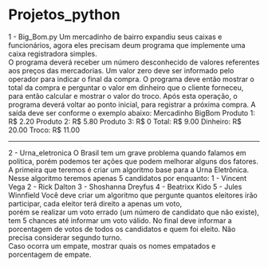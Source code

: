 # Projetos_python

1 - Big_Bom.py
Um mercadinho de bairro expandiu seus caixas e funcionários, agora eles precisam deum programa que implemente uma caixa registradora simples.  
O programa deverá receber um número desconhecido de valores referentes aos preços das mercadorias. Um valor zero deve ser informado pelo operador para indicar o final da compra.
O programa deve então mostrar o total da compra e perguntar o valor em dinheiro que o cliente forneceu, para então calcular e mostrar o valor do troco. 
Após esta operação, o programa deverá voltar ao ponto inicial, para registrar a próxima compra. A saída deve ser conforme o exemplo abaixo:
Mercadinho BigBom
Produto 1: R$ 2.20 
Produto 2: R$ 5.80
Produto 3: R$ 0
Total: R$ 9.00
Dinheiro: R$ 20.00
Troco: R$ 11.00
_________________________________________________________________________________________________________________________________________________________________________________

2 - Urna_eletronica
O Brasil tem um grave problema quando falamos em política, porém podemos ter ações que podem melhorar alguns dos fatores.
A primeira que teremos é criar um algoritmo base para a Urna Eletrônica. Nesse algoritmo teremos apenas 5 candidatos por enquanto:
1 - Vincent Vega
2 - Rick Dalton
3 - Shoshanna Dreyfus
4 - Beatrixx Kido
5 - Jules Winnfield
Você deve criar um algoritmo que pergunte quantos eleitores irão participar, cada eleitor  terá  direito  a  apenas  um  voto,  
porém  se  realizar  um  voto  errado  (um número de candidato que não existe), tem 5 chances até informar um voto válido. 
No final deve informar a porcentagem de votos de todos os candidatos e quem foi  eleito.  Não  precisa  considerar  segundo  turno.  
Caso  ocorra  um  empate, mostrar quais os nomes empatados e porcentagem de empate.


